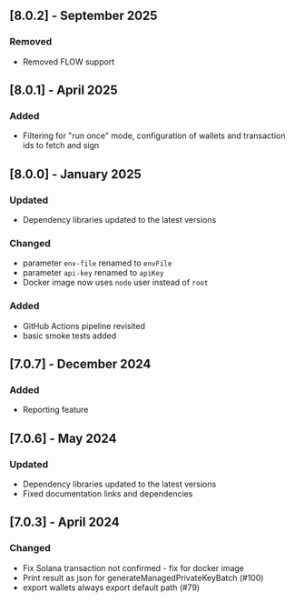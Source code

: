 ## [8.0.2] - September 2025

### Removed

- Removed FLOW support

## [8.0.1] - April 2025

### Added

- Filtering for "run once" mode, configuration of wallets and transaction ids to fetch and sign

## [8.0.0] - January 2025

### Updated

- Dependency libraries updated to the latest versions

### Changed

- parameter `env-file` renamed to `envFile`
- parameter `api-key` renamed to `apiKey`
- Docker image now uses `node` user instead of `root`

### Added

- GitHub Actions pipeline revisited
- basic smoke tests added

## [7.0.7] - December 2024

### Added

- Reporting feature

## [7.0.6] - May 2024

### Updated

- Dependency libraries updated to the latest versions
- Fixed documentation links and dependencies

## [7.0.3] - April 2024

### Changed

- Fix Solana transaction not confirmed - fix for docker image
- Print result as json for generateManagedPrivateKeyBatch (#100)
- export wallets always export default path (#79)
